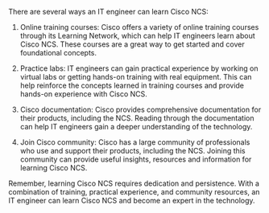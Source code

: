 There are several ways an IT engineer can learn Cisco NCS:

1. Online training courses: Cisco offers a variety of online training courses through its Learning Network, which can help IT engineers learn about Cisco NCS. These courses are a great way to get started and cover foundational concepts.

2. Practice labs: IT engineers can gain practical experience by working on virtual labs or getting hands-on training with real equipment. This can help reinforce the concepts learned in training courses and provide hands-on experience with Cisco NCS.

3. Cisco documentation: Cisco provides comprehensive documentation for their products, including the NCS. Reading through the documentation can help IT engineers gain a deeper understanding of the technology.

4. Join Cisco community: Cisco has a large community of professionals who use and support their products, including the NCS. Joining this community can provide useful insights, resources and information for learning Cisco NCS.

Remember, learning Cisco NCS requires dedication and persistence. With a combination of training, practical experience, and community resources, an IT engineer can learn Cisco NCS and become an expert in the technology.
